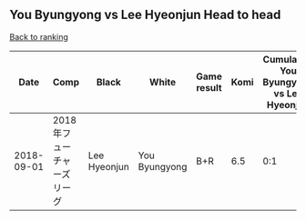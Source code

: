 ## You Byungyong vs Lee Hyeonjun Head to head

[Back to ranking](../../index.md)




| **Date** | **Comp** | **Black** | **White** | **Game result** | **Komi** | **Cumulative You Byungyong vs Lee Hyeonjun** | **You Byungyong streak** | **Lee Hyeonjun streak** | 
| --- | --- | --- | --- | --- | --- | --- | --- | --- |
| 2018-09-01 | 2018年フューチャーズリーグ | Lee Hyeonjun | You Byungyong | B+R | 6.5 | 0:1 | 0 | 1 |




